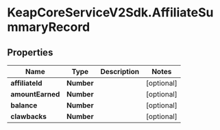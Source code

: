 # KeapCoreServiceV2Sdk.AffiliateSummaryRecord

## Properties

Name | Type | Description | Notes
------------ | ------------- | ------------- | -------------
**affiliateId** | **Number** |  | [optional] 
**amountEarned** | **Number** |  | [optional] 
**balance** | **Number** |  | [optional] 
**clawbacks** | **Number** |  | [optional] 


